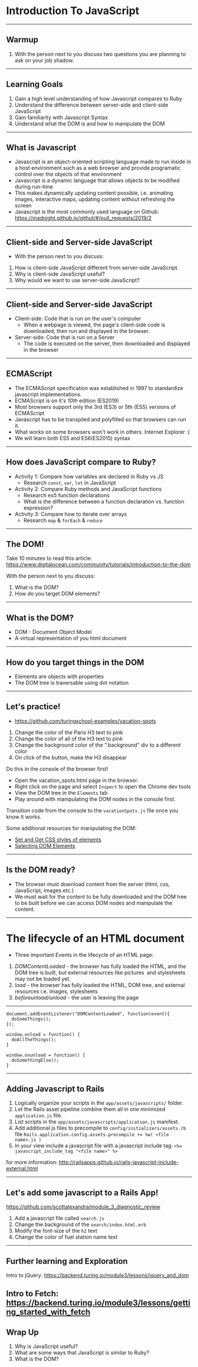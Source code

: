 # Introduction To JavaScript

---

## Warmup

1. With the person next to you discuss two questions you are planning to ask on your job shadow.

---

## Learning Goals

1. Gain a high level understanding of how Javascript compares to Ruby
2. Understand the difference between server-side and client-side JavaScript
3. Gain familiarity with Javascript Syntax
4. Understand what the DOM is and how to manipulate the DOM

---

## What is Javascript

- Javascript is an object-oriented scripting language made to run inside in a host environment such as a web browser and provide programatic control over the objects of that environment
- Javascript is a dynamic language that allows objects to be modified during run-time
- This makes dynamically updating content possible, i.e. animating images, interactive maps, updating content without refreshing the screen
- Javascript is the most commonly used language on Github: https://madnight.github.io/githut/#/pull_requests/2019/2

---

## Client-side and Server-side JavaScript

- With the person next to you discuss:
1. How is client-side JavaScript different from server-side JavaScript.
2. Why is client-side JavaScript useful?
3. Why would we want to use server-side JavaScript?

---

## Client-side and Server-side JavaScript
- Client-side: Code that is run on the user's computer
  - When a webpage is viewed, the page's client-side code is downloaded, then run and displayed in the browser.
- Server-side: Code that is run on a Server
  - The code is executed on the server, then downloaded and displayed in the browser

---

## ECMAScript

- The ECMAScript specification was established in 1997 to standardize javascript implementations.
- ECMAScript is on it's *10th* edition (ES2019)
- Most browsers support only the 3rd (ES3) or 5th (ES5) versions of ECMAScript
- Javascript has to be transpiled and polyfilled so that browsers can run it.
- What works on some browsers won't work in others. Internet Explorer :(
- We will learn both ES5 and ES6(ES2015) syntax

---

## How does JavaScript compare to Ruby?

- Activity 1: Compare how variables are declared in Ruby vs JS
    - Research `const`, `var`, `let` in JavaScript
- Activity 2: Compare Ruby methods and JavaScript functions
    - Research es5 function declarations
    - What is the difference between a function declaration vs. function expression?
- Activity 3: Compare how to iterate over arrays
    - Research `map` & `forEach` & `reduce`

---

## The DOM!

Take 10 minutes to read this article:
https://www.digitalocean.com/community/tutorials/introduction-to-the-dom

With the person next to you discuss:
1. What is the DOM?
2. How do you target DOM elements?

---

## What is the DOM?

- DOM - Document Object Model
- A virtual representation of you html document

---

## How do you target things in the DOM

- Elements are objects with properties
- The DOM tree is traversable using dot notation

---

## Let's practice!
- https://github.com/turingschool-examples/vacation-spots

1. Change the color of the Paris H3 text to pink
2. Change the color of all of the H3 text to pink
3. Change the background color of the ".background" div to a different color
4. On click of the button, make the H3 disappear

Do this in the console of the browser first!
- Open the vacation_spots.html page in the browser.
- Right click on the page and select `Inspect` to open the Chrome dev tools
- View the DOM tree in the `Elements` tab
- Play around with manipulating the DOM nodes in the console first.

Transition code from the console to the `vacationSpots.js` file once you know it works.

Some additional resources for manipulating the DOM:
- [Set and Get CSS styles of elements](https://plainjs.com/javascript/styles/set-and-get-css-styles-of-elements-53/)
- [Selecting DOM Elements](https://plainjs.com/javascript/selecting/)

---

## Is the DOM ready?

- The browser must download content from the server (html, css, JavaScript, images etc.)
- We must wait for the content to be fully downloaded and the DOM tree to be built before we can access DOM nodes and manipulate the content.

---

# The lifecycle of an HTML document

- Three important Events in the lifecycle of an HTML page:
1. *DOMContentLoaded* - the browser has fully loaded the HTML, and the DOM tree is built, but external resources like pictures <img> and stylesheets may not be loaded yet.
2. *load* - the browser has fully loaded the HTML, DOM tree, and external resources i.e. images, stylesheets
3. *beforeunload/unload* - the user is leaving the page

---

```
document.addEventListener("DOMContentLoaded", function(event){
  doSomeThings();
});
```

```
window.onload = function() {
  doAllTheThings();
}
```

```
window.onunload = function() {
  doSomethingElse();
}
```

---

## Adding Javascript to Rails

1. Logically organize your scripts in the `app/assets/javascripts/` folder.
3. Let the Rails asset pipeline combine them all in one minimized `application.js` file.
4. List scripts in the `app/assets/javascripts/application.js` manifest.
5. Add additional js files to precompile to `config/initializers/assets.rb` file
`Rails.application.config.assets.precompile += %w( <file name>.js )`
5. In your view include a javascript file with a javascript include tag:
`<%= javascript_include_tag "<file name>" %>`

for more information: http://railsapps.github.io/rails-javascript-include-external.html

---

## Let's add some javascript to a Rails App!
https://github.com/scottalexandra/module_3_diagnostic_review

1. Add a javascript file called `search.js`
2. Change the background of the `search/index.html.erb`
3. Modify the font-size of the `h2` text
4. Change the color of fuel station name text

---
## Further learning and Exploration

Intro to jQuery:
https://backend.turing.io/module3/lessons/jquery_and_dom

Intro to Fetch:
https://backend.turing.io/module3/lessons/getting_started_with_fetch
---

## Wrap Up

1. Why is JavaScript useful?
2. What are some ways that JavaScript is similar to Ruby?
3. What is the DOM?
